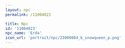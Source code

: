 ```yaml
---
layout: npc
permalink: /11004023

title: Npc
id: '11004023'
npc_name: 'Erda'
icon_url: 'portrait/npc/23000084_b_snowqueen_p.png'
---
```

